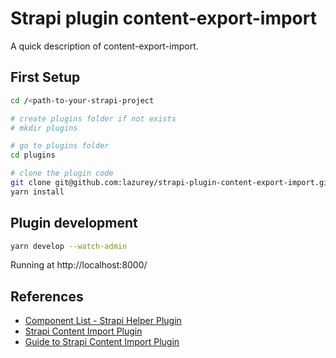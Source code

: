 # Strapi plugin content-export-import

A quick description of content-export-import.

## First Setup
```bash
cd /<path-to-your-strapi-project

# create plugins folder if not exists
# mkdir plugins

# go to plugins folder
cd plugins

# clone the plugin code
git clone git@github.com:lazurey/strapi-plugin-content-export-import.git
yarn install
```

## Plugin development
```bash
yarn develop --watch-admin
```
Running at http://localhost:8000/

## References

- [Component List - Strapi Helper Plugin](https://github.com/strapi/strapi/tree/master/packages/strapi-helper-plugin/lib/src/components)
- [Strapi Content Import Plugin](https://github.com/strapi/community-content/tree/master/tutorials/code/import-content-plugin-tutorial/plugins/import-content)
- [Guide to Strapi Content Import Plugin](https://strapi.io/blog/how-to-create-an-import-content-plugin-part-1-4?redirectPage=3)
